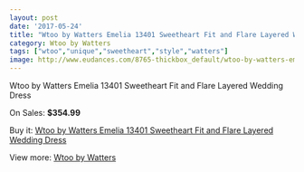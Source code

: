 ```yaml
---
layout: post
date: '2017-05-24'
title: "Wtoo by Watters Emelia 13401 Sweetheart Fit and Flare Layered Wedding Dress"
category: Wtoo by Watters
tags: ["wtoo","unique","sweetheart","style","watters"]
image: http://www.eudances.com/8765-thickbox_default/wtoo-by-watters-emelia-13401-sweetheart-fit-and-flare-layered-wedding-dress.jpg
---
```

Wtoo by Watters Emelia 13401 Sweetheart Fit and Flare Layered Wedding Dress

On Sales: **$354.99**
<a href="https://www.eudances.com/en/wtoo-by-watters/2963-wtoo-by-watters-emelia-13401-sweetheart-fit-and-flare-layered-wedding-dress.html"><amp-img layout="responsive" width="600" height="600" src="//www.eudances.com/8765-thickbox_default/wtoo-by-watters-emelia-13401-sweetheart-fit-and-flare-layered-wedding-dress.jpg" alt="Wtoo by Watters Emelia 13401 Sweetheart Fit and Flare Layered Wedding Dress 0" /></a>
<a href="https://www.eudances.com/en/wtoo-by-watters/2963-wtoo-by-watters-emelia-13401-sweetheart-fit-and-flare-layered-wedding-dress.html"><amp-img layout="responsive" width="600" height="600" src="//www.eudances.com/8768-thickbox_default/wtoo-by-watters-emelia-13401-sweetheart-fit-and-flare-layered-wedding-dress.jpg" alt="Wtoo by Watters Emelia 13401 Sweetheart Fit and Flare Layered Wedding Dress 1" /></a>
<a href="https://www.eudances.com/en/wtoo-by-watters/2963-wtoo-by-watters-emelia-13401-sweetheart-fit-and-flare-layered-wedding-dress.html"><amp-img layout="responsive" width="600" height="600" src="//www.eudances.com/8767-thickbox_default/wtoo-by-watters-emelia-13401-sweetheart-fit-and-flare-layered-wedding-dress.jpg" alt="Wtoo by Watters Emelia 13401 Sweetheart Fit and Flare Layered Wedding Dress 2" /></a>
<a href="https://www.eudances.com/en/wtoo-by-watters/2963-wtoo-by-watters-emelia-13401-sweetheart-fit-and-flare-layered-wedding-dress.html"><amp-img layout="responsive" width="600" height="600" src="//www.eudances.com/8766-thickbox_default/wtoo-by-watters-emelia-13401-sweetheart-fit-and-flare-layered-wedding-dress.jpg" alt="Wtoo by Watters Emelia 13401 Sweetheart Fit and Flare Layered Wedding Dress 3" /></a>

Buy it: [Wtoo by Watters Emelia 13401 Sweetheart Fit and Flare Layered Wedding Dress](https://www.eudances.com/en/wtoo-by-watters/2963-wtoo-by-watters-emelia-13401-sweetheart-fit-and-flare-layered-wedding-dress.html "Wtoo by Watters Emelia 13401 Sweetheart Fit and Flare Layered Wedding Dress")

View more: [Wtoo by Watters](https://www.eudances.com/en/49-wtoo-by-watters "Wtoo by Watters")